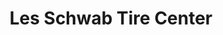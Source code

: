 ---
title: "Les Schwab Tire Center"
url: /portland/les-schwab-tire-center-northwest-northrup-street/
shop: tyres
---
